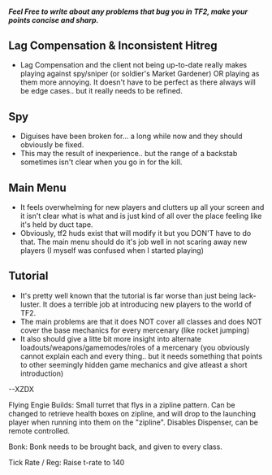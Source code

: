 ##### Feel Free to write about any problems that bug you in TF2, make your points concise and _sharp_.

## Lag Compensation & Inconsistent Hitreg
- Lag Compensation and the client not being up-to-date really makes playing against spy/sniper (or soldier's Market Gardener) OR playing as them more annoying. It doesn't have to be perfect as there always will be edge cases.. but it really needs to be refined.

## Spy
- Diguises have been broken for... a long while now and they should obviously be fixed. 
- This may the result of inexperience.. but the range of a backstab sometimes isn't clear when you go in for the kill. 

## Main Menu
- It feels overwhelming for new players and clutters up all your screen and it isn't clear what is what and is just kind of all over the place feeling like it's held by duct tape.
- Obviously, tf2 huds exist that will modify it but you DON'T have to do that. The main menu should do it's job well in not scaring away new players (I myself was confused when I started playing)

## Tutorial
- It's pretty well known that the tutorial is far worse than just being lack-luster. It does a terrible job at introducing new players to the world of TF2.
- The main problems are that it does NOT cover all classes and does NOT cover the base mechanics for every mercenary (like rocket jumping)
- It also should give a litte bit more insight into alternate loadouts/weapons/gamemodes/roles of a mercenary (you obviously cannot explain each and every thing.. but it needs something that points to other seemingly hidden game mechanics and give atleast a short introduction)


--XZDX

Flying Engie Builds: Small turret that flys in a zipline pattern.  Can be changed to retrieve health boxes on zipline,
and will drop to the launching player when running into them on the "zipline".  Disables Dispenser, can be remote controlled.

Bonk:  Bonk needs to be brought back, and given to every class.

Tick Rate / Reg:  Raise t-rate to 140
